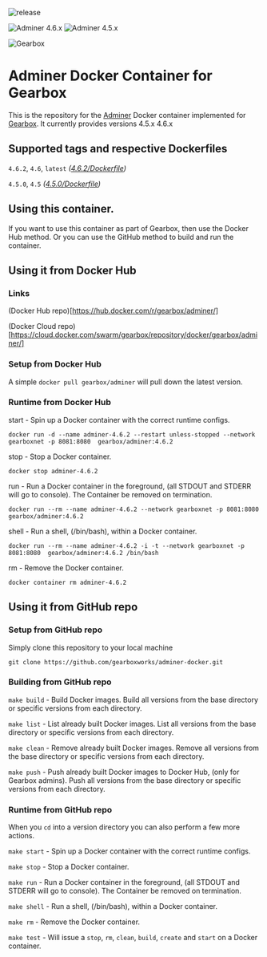 ![release](https://github.com/gearboxworks/docker-adminer/workflows/release/badge.svg?event=release)

![Adminer 4.6.x](https://img.shields.io/badge/Adminer-4.6.x-green.svg)
![Adminer 4.5.x](https://img.shields.io/badge/Adminer-4.5.x-green.svg)

![Gearbox](https://github.com/gearboxworks/gearbox.github.io/raw/master/Gearbox-100x.png)


# Adminer Docker Container for Gearbox
This is the repository for the [Adminer](https://www.adminer.org/) Docker container implemented for [Gearbox](https://github.com/gearboxworks/gearbox).
It currently provides versions 4.5.x 4.6.x


## Supported tags and respective Dockerfiles

`4.6.2`, `4.6`, `latest` _([4.6.2/Dockerfile](https://github.com/gearboxworks/adminer-docker/blob/master/4.6.2/Dockerfile))_

`4.5.0`, `4.5` _([4.5.0/Dockerfile](https://github.com/gearboxworks/adminer-docker/blob/master/4.5.0/Dockerfile))_


## Using this container.
If you want to use this container as part of Gearbox, then use the Docker Hub method.
Or you can use the GitHub method to build and run the container.


## Using it from Docker Hub

### Links
(Docker Hub repo)[https://hub.docker.com/r/gearbox/adminer/]

(Docker Cloud repo)[https://cloud.docker.com/swarm/gearbox/repository/docker/gearbox/adminer/]


### Setup from Docker Hub
A simple `docker pull gearbox/adminer` will pull down the latest version.


### Runtime from Docker Hub
start - Spin up a Docker container with the correct runtime configs.

`docker run -d --name adminer-4.6.2 --restart unless-stopped --network gearboxnet -p 8081:8080  gearbox/adminer:4.6.2`

stop - Stop a Docker container.

`docker stop adminer-4.6.2`

run - Run a Docker container in the foreground, (all STDOUT and STDERR will go to console). The Container be removed on termination.

`docker run --rm --name adminer-4.6.2 --network gearboxnet -p 8081:8080  gearbox/adminer:4.6.2`

shell - Run a shell, (/bin/bash), within a Docker container.

`docker run --rm --name adminer-4.6.2 -i -t --network gearboxnet -p 8081:8080  gearbox/adminer:4.6.2 /bin/bash`

rm - Remove the Docker container.

`docker container rm adminer-4.6.2`


## Using it from GitHub repo

### Setup from GitHub repo
Simply clone this repository to your local machine

`git clone https://github.com/gearboxworks/adminer-docker.git`


### Building from GitHub repo
`make build` - Build Docker images. Build all versions from the base directory or specific versions from each directory.


`make list` - List already built Docker images. List all versions from the base directory or specific versions from each directory.


`make clean` - Remove already built Docker images. Remove all versions from the base directory or specific versions from each directory.


`make push` - Push already built Docker images to Docker Hub, (only for Gearbox admins). Push all versions from the base directory or specific versions from each directory.


### Runtime from GitHub repo
When you `cd` into a version directory you can also perform a few more actions.

`make start` - Spin up a Docker container with the correct runtime configs.


`make stop` - Stop a Docker container.


`make run` - Run a Docker container in the foreground, (all STDOUT and STDERR will go to console). The Container be removed on termination.


`make shell` - Run a shell, (/bin/bash), within a Docker container.


`make rm` - Remove the Docker container.


`make test` - Will issue a `stop`, `rm`, `clean`, `build`, `create` and `start` on a Docker container.



